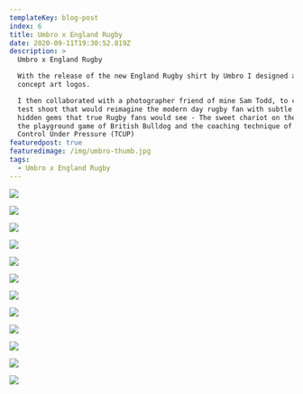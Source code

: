```yaml
---
templateKey: blog-post
index: 6
title: Umbro x England Rugby
date: 2020-09-11T19:30:52.819Z
description: >
  Umbro x England Rugby

  With the release of the new England Rugby shirt by Umbro I designed a set of
  concept art logos.

  I then collaborated with a photographer friend of mine Sam Todd, to create a
  test shoot that would reimagine the modern day rugby fan with subtle hints and
  hidden gems that true Rugby fans would see - The sweet chariot on the swings,
  the playground game of British Bulldog and the coaching technique of Total
  Control Under Pressure (TCUP)
featuredpost: true
featuredimage: /img/umbro-thumb.jpg
tags:
  - Umbro x England Rugby
---
```





![](/img/wide-logo.jpg)

![](/img/eng-train.jpg)

![](/img/umbro-finals.013.jpeg)

![](/img/umbro-finals.005.jpeg)

![](/img/umbro-finals.006.jpeg)

![](/img/umbro-finals.007.jpeg)

![](/img/umbro-finals.008.jpeg)

![](/img/umbro-finals.009.jpeg)

![](/img/umbro-finals.015.jpeg)

![](/img/umbro-finals.012.jpeg)

![](/img/umbro-finals.016.jpeg)

![](/img/umbro-finals.017.jpeg)
